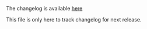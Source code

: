 The changelog is available [here](https://github.com/phpbg/watchtv/releases)

This file is only here to track changelog for next release.